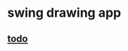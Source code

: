# swing drawing app

## [todo](https://to-do.microsoft.com/sharing?InvitationToken=47OY-z2EX-do-o5DxGB4RwkfqYcnyDu3zKGgqDeuVPwr5jW_8IwFv12Grmzmp1LT4)